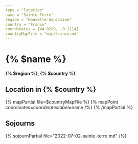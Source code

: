```yaml
---
type = "location"
name = "Sainte-Terre"
region = "Nouvelle-Aquitaine"
country = "France"
coordinates = [44.8289, -0.1114]
countryMapFile = "map/france.md"
---
```


# {% $name %}

**{% $region %}, {% $country %}**

## Location in {% $country %}

{% mapPartial file=$countryMapFile %}
  {% mapPoint coordinates=$coordinates label=$name /%}
{% /mapPartial %}

## Sojourns

{% sojournPartial file="2022-07-02-sainte-terre.md" /%}
